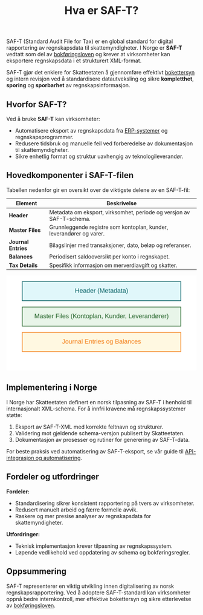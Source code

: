 ﻿---
title: "Hva er SAF-T?"
seoTitle: "SAF-T | Standard Audit File for Tax i Norge"
description: "SAF-T er en standard for digital rapportering av regnskapsdata til skattemyndigheter. I Norge kreves eksport av data i strukturert XML-format for effektiv kontroll og etterlevelse."
summary: "Hva SAF-T er, hvorfor det brukes og hvordan virksomheter oppfyller kravene i Norge."
---

SAF-T (Standard Audit File for Tax) er en global standard for digital rapportering av regnskapsdata til skattemyndigheter. I Norge er **SAF-T** vedtatt som del av [bokføringsloven](/blogs/regnskap/hva-er-bokforingsloven "Hva er Bokføringsloven? Krav, Regler og Praktisk Veiledning") og krever at virksomheter kan eksportere regnskapsdata i et strukturert XML-format.

SAF-T gjør det enklere for Skatteetaten å gjennomføre effektivt [bokettersyn](/blogs/regnskap/bokettersyn "Bokettersyn - Komplett Guide til Regnskapskontroll") og intern revisjon ved å standardisere datautveksling og sikre **kompletthet**, **sporing** og **sporbarhet** av regnskapsinformasjon.

## Hvorfor SAF-T?

Ved å bruke **SAF-T** kan virksomheter:

* Automatisere eksport av regnskapsdata fra [ERP-systemer](/blogs/regnskap/erp-system "Hva er ERP-system? Komplett Guide til ERP i Regnskap") og regnskapsprogrammer.
* Redusere tidsbruk og manuelle feil ved forberedelse av dokumentasjon til skattemyndigheter.
* Sikre enhetlig format og struktur uavhengig av teknologileverandør.

## Hovedkomponenter i SAF-T-filen

Tabellen nedenfor gir en oversikt over de viktigste delene av en SAF-T-fil:

| **Element**            | **Beskrivelse**                                                      |
|------------------------|----------------------------------------------------------------------|
| **Header**             | Metadata om eksport, virksomhet, periode og versjon av SAF-T-schema. |
| **Master Files**       | Grunnleggende registre som kontoplan, kunder, leverandører og varer. |
| **Journal Entries**    | Bilagslinjer med transaksjoner, dato, beløp og referanser.           |
| **Balances**           | Periodisert saldooversikt per konto i regnskapet.                    |
| **Tax Details**        | Spesifikk informasjon om merverdiavgift og skatter.                  |

![SAF-T filstruktur](saf-t-structure.svg)

## Implementering i Norge

I Norge har Skatteetaten definert en norsk tilpasning av SAF-T i henhold til internasjonalt XML-schema. For å innfri kravene må regnskapssystemer støtte:

1.  Eksport av SAF-T-XML med korrekte feltnavn og strukturer.
2.  Validering mot gjeldende schema-versjon publisert by Skatteetaten.
3.  Dokumentasjon av prosesser og rutiner for generering av SAF-T-data.

For beste praksis ved automatisering av SAF-T-eksport, se vår guide til [API-integrasjon og automatisering](/blogs/regnskap/api-integrasjon-automatisering-regnskap "API-integrasjon og Automatisering i Regnskap").

## Fordeler og utfordringer

**Fordeler:**

* Standardisering sikrer konsistent rapportering på tvers av virksomheter.
* Redusert manuelt arbeid og færre formelle avvik.
* Raskere og mer presise analyser av regnskapsdata for skattemyndigheter.

**Utfordringer:**

* Teknisk implementasjon krever tilpasning av regnskapssystem.
* Løpende vedlikehold ved oppdatering av schema og bokføringsregler.

## Oppsummering

SAF-T representerer en viktig utvikling innen digitalisering av norsk regnskapsrapportering. Ved å adoptere SAF-T-standard kan virksomheter oppnå bedre internkontroll, mer effektive bokettersyn og sikre etterlevelse av [bokføringsloven](/blogs/regnskap/hva-er-bokforingsloven "Hva er Bokføringsloven? Krav, Regler og Praktisk Veiledning").









